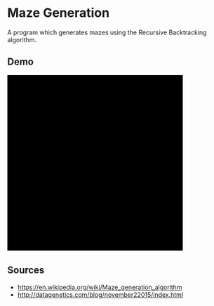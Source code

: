 # Maze Generation
A program which generates mazes using the Recursive Backtracking algorithm.

## Demo
![alt text](https://github.com/sayersauce/mini-projects/blob/master/Maze%20Generation/maze.gif "Maze Generation")

## Sources
- https://en.wikipedia.org/wiki/Maze_generation_algorithm
- http://datagenetics.com/blog/november22015/index.html
